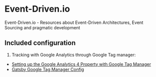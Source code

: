 # Event-Driven.io

Event-Driven.io - Resources about Event-Driven Architectures, Event Sourcing and pragmatic development


## Included configuration

1. Tracking with Google Analytics through Google Tag manager:
- [Setting up the Google Analytics 4 Property with Google Tag Manager](https://www.youtube.com/watch?v=-J4feudVguc)
- [Gatsby Google Tag Manager Config](https://www.gatsbyjs.com/plugins/gatsby-plugin-google-tagmanager/)